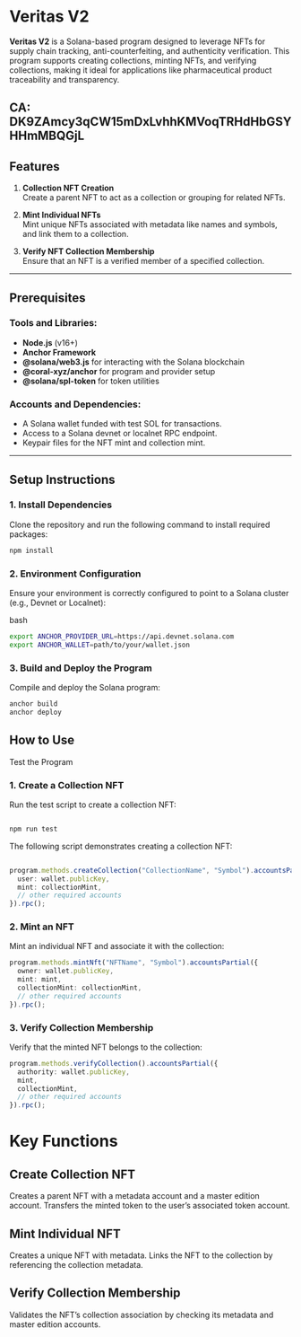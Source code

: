 # Veritas V2

**Veritas V2** is a Solana-based program designed to leverage NFTs for supply chain tracking, anti-counterfeiting, and authenticity verification. This program supports creating collections, minting NFTs, and verifying collections, making it ideal for applications like pharmaceutical product traceability and transparency.

CA: DK9ZAmcy3qCW15mDxLvhhKMVoqTRHdHbGSYHHmMBQGjL
---

## Features
1. **Collection NFT Creation**  
   Create a parent NFT to act as a collection or grouping for related NFTs.
   
2. **Mint Individual NFTs**  
   Mint unique NFTs associated with metadata like names and symbols, and link them to a collection.
   
3. **Verify NFT Collection Membership**  
   Ensure that an NFT is a verified member of a specified collection.

---

## Prerequisites

### Tools and Libraries:
- **Node.js** (v16+)
- **Anchor Framework**
- **@solana/web3.js** for interacting with the Solana blockchain
- **@coral-xyz/anchor** for program and provider setup
- **@solana/spl-token** for token utilities

### Accounts and Dependencies:
- A Solana wallet funded with test SOL for transactions.
- Access to a Solana devnet or localnet RPC endpoint.
- Keypair files for the NFT mint and collection mint.

---

## Setup Instructions

### 1. Install Dependencies
Clone the repository and run the following command to install required packages:
```bash
npm install
```
###  2. Environment Configuration
 Ensure your environment is correctly configured to point to a Solana cluster (e.g., Devnet or Localnet):

bash
```bash
export ANCHOR_PROVIDER_URL=https://api.devnet.solana.com
export ANCHOR_WALLET=path/to/your/wallet.json
```
### 3. Build and Deploy the Program
  Compile and deploy the Solana program:

```bash
anchor build
anchor deploy
```
## How to Use
Test the Program
### 1. Create a Collection NFT
Run the test script to create a collection NFT:

```bash

npm run test
```
The following script demonstrates creating a collection NFT:

```typescript

program.methods.createCollection("CollectionName", "Symbol").accountsPartial({
  user: wallet.publicKey,
  mint: collectionMint,
  // other required accounts
}).rpc();
```
### 2. Mint an NFT
Mint an individual NFT and associate it with the collection:

```typescript
program.methods.mintNft("NFTName", "Symbol").accountsPartial({
  owner: wallet.publicKey,
  mint: mint,
  collectionMint: collectionMint,
  // other required accounts
}).rpc();
```
### 3. Verify Collection Membership
Verify that the minted NFT belongs to the collection:

```typescript
program.methods.verifyCollection().accountsPartial({
  authority: wallet.publicKey,
  mint,
  collectionMint,
  // other required accounts
}).rpc();
```
# Key Functions

## Create Collection NFT
Creates a parent NFT with a metadata account and a master edition account.
Transfers the minted token to the user’s associated token account.

## Mint Individual NFT
Creates a unique NFT with metadata.
Links the NFT to the collection by referencing the collection metadata.

## Verify Collection Membership
Validates the NFT’s collection association by checking its metadata and master edition accounts.
